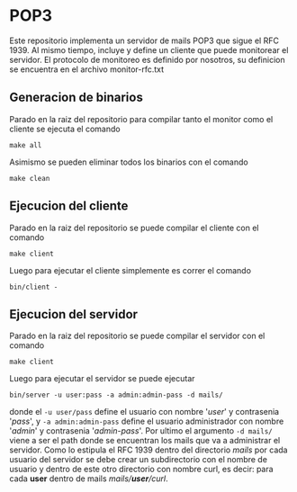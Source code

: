 # POP3

Este repositorio implementa un servidor de mails POP3 que sigue el RFC 1939. Al mismo tiempo, incluye y define un cliente que puede monitorear el servidor. El protocolo de monitoreo es definido por nosotros, su definicion se encuentra en el archivo monitor-rfc.txt

## Generacion de binarios

Parado en la raiz del repositorio para compilar tanto el monitor como el cliente se ejecuta el comando

```
make all
```

Asimismo se pueden eliminar todos los binarios con el comando

```
make clean
```

## Ejecucion del cliente

Parado en la raiz del repositorio se puede compilar el cliente con el comando

```
make client
```

Luego para ejecutar el cliente simplemente es correr el comando

```
bin/client -
```

## Ejecucion del servidor
Parado en la raiz del repositorio se puede compilar el servidor con el comando

```
make client
```

Luego para ejecutar el servidor se puede ejecutar

```
bin/server -u user:pass -a admin:admin-pass -d mails/

```

donde el `-u user/pass` define el usuario con nombre '_user_' y contrasenia '_pass_', y `-a admin:admin-pass` define el usuario administrador con nombre '_admin_' y contrasenia '_admin-pass_'. Por ultimo el argumento `-d mails/` viene a ser el path donde se encuentran los mails que va a administrar el servidor. Como lo estipula el RFC 1939 dentro del directorio _mails_ por cada usuario del servidor se debe crear un subdirectorio con el nombre de usuario y dentro de este otro directorio con nombre curl, es decir: para cada **user** dentro de mails  _mails/**user**/curl_. 
